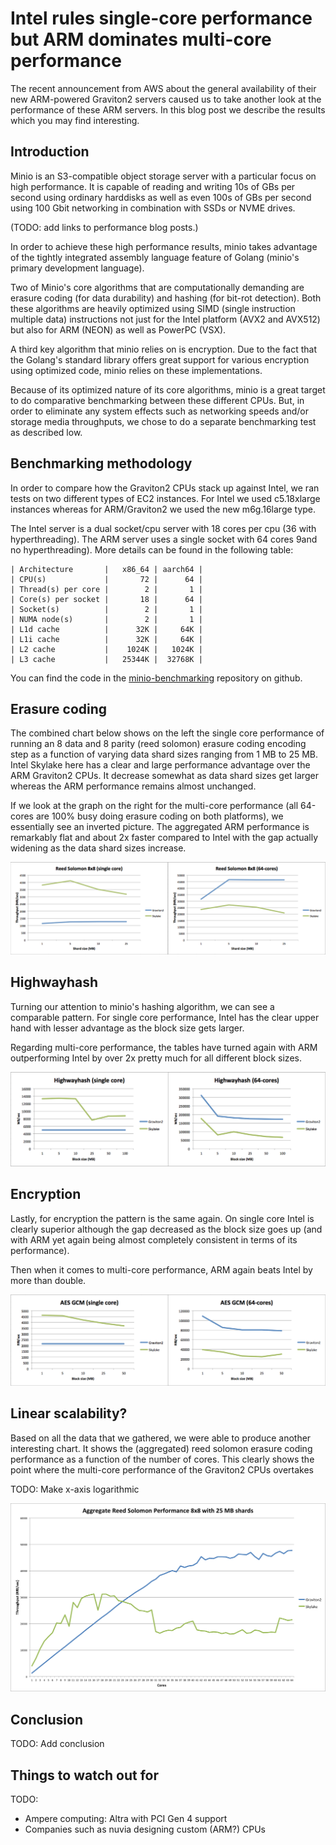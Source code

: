 # Intel rules single-core performance but ARM dominates multi-core performance

The recent announcement from AWS about the general availability of their new ARM-powered Graviton2 servers caused us to take another look at the performance of these ARM servers. In this blog post we describe the results which you may find interesting.

## Introduction

Minio is an S3-compatible object storage server with a particular focus on high performance. It is capable of reading and writing 10s of GBs per second using ordinary harddisks as well as even 100s of GBs per second using 100 Gbit networking in combination with SSDs or NVME drives.

(TODO: add links to performance blog posts.)

In order to achieve these high performance results, minio takes advantage of the tightly integrated assembly language feature of Golang (minio's primary development language).

Two of Minio's core algorithms that are computationally demanding are erasure coding (for data durability) and hashing (for bit-rot detection). Both these algorithms are heavily optimized using SIMD (single instruction multiple data) instructions not just for the Intel platform (AVX2 and AVX512) but also for ARM (NEON) as well as PowerPC (VSX). 

A third key algorithm that minio relies on is encryption. Due to the fact that the Golang's standard library offers great support for various encryption using optimized code, minio relies on these implementations.

Because of its optimized nature of its core algorithms, minio is a great target to do comparative benchmarking between these different CPUs. But, in order to eliminate any system effects such as networking speeds and/or storage media throughputs, we chose to do a separate benchmarking test as described low.

## Benchmarking methodology

In order to compare how the Graviton2 CPUs stack up against Intel, we ran tests on two different types of EC2 instances. For Intel we used c5.18xlarge instances whereas for ARM/Graviton2 we used the new m6g.16large type. 

The Intel server is a dual socket/cpu server with 18 cores per cpu (36 with hyperthreading). The ARM server uses a single socket with 64 cores 9and no hyperthreading). More details can be found in the following table:

```
| Architecture       |   x86_64 | aarch64 |
| CPU(s)             |       72 |      64 |
| Thread(s) per core |        2 |       1 |  
| Core(s) per socket |       18 |      64 | 
| Socket(s)          |        2 |       1 |
| NUMA node(s)       |        2 |       1 | 
| L1d cache          |      32K |     64K |
| L1i cache          |      32K |     64K |
| L2 cache           |    1024K |   1024K |
| L3 cache           |   25344K |  32768K |
```

You can find the code in the [minio-benchmarking]() repository on github.

## Erasure coding 

The combined chart below shows on the left the single core performance of running an 8 data and 8 parity (reed solomon) erasure coding encoding step as a function of varying data shard sizes ranging from 1 MB to 25 MB. Intel Skylake here has a clear and large performance advantage over the ARM Graviton2 CPUs. It decrease somewhat as data shard sizes get larger whereas the ARM performance remains almost unchanged.

If we look at the graph on the right for the multi-core performance (all 64-cores are 100% busy doing erasure coding on both platforms), we essentially see an inverted picture. The aggregated ARM performance is remarkably flat and about 2x faster compared to Intel with the gap actually widening as the data shard sizes increase. 

![reedsolomon-comparison](charts/reedsolomon-comparison.png)

## Highwayhash

Turning our attention to minio's hashing algorithm, we can see a comparable pattern.
For single core performance, Intel has the clear upper hand with lesser advantage as the block size gets larger.

Regarding multi-core performance, the tables have turned again with ARM outperforming Intel by over 2x pretty much for all different block sizes.

![highwayhash-comparison](charts/highwayhash-comparison.png)

## Encryption

Lastly, for encryption the pattern is the same again. On single core Intel is clearly superior although the gap decreased as the block size goes up (and with ARM yet again being almost completely consistent in terms of its performance).

Then when it comes to multi-core performance, ARM again beats Intel by more than double. 

![aes-gcm-comparison](charts/aes-gcm-comparison.png)

## Linear scalability?

Based on all the data that we gathered, we were able to produce another interesting chart. It shows the (aggregated) reed solomon erasure coding performance as a function of the number of cores. This clearly shows the point where the multi-core performance of the Graviton2 CPUs overtakes 

TODO: Make x-axis logarithmic 

![linear-scalability](charts/linear-scalability.png)

## Conclusion 

TODO: Add conclusion

## Things to watch out for 

TODO:
- Ampere computing: Altra with PCI Gen 4 support
- Companies such as nuvia designing custom (ARM?) CPUs
